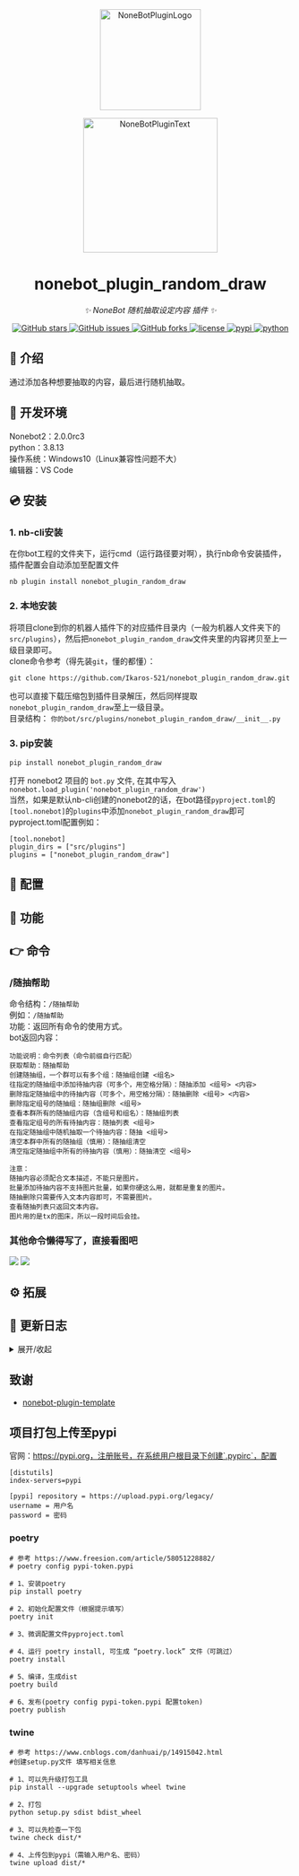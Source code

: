 <div align="center">
  <a href="https://v2.nonebot.dev/store"><img src="https://github.com/A-kirami/nonebot-plugin-template/blob/resources/nbp_logo.png" width="180" height="180" alt="NoneBotPluginLogo"></a>
  <br>
  <p><img src="https://github.com/A-kirami/nonebot-plugin-template/blob/resources/NoneBotPlugin.svg" width="240" alt="NoneBotPluginText"></p>
</div>

<div align="center">

# nonebot_plugin_random_draw

_✨ NoneBot 随机抽取设定内容 插件 ✨_


<a href="https://github.com/Ikaros-521/nonebot_plugin_random_draw/stargazers">
    <img alt="GitHub stars" src="https://img.shields.io/github/stars/Ikaros-521/nonebot_plugin_random_draw?color=%09%2300BFFF&style=flat-square">
</a>
<a href="https://github.com/Ikaros-521/nonebot_plugin_random_draw/issues">
    <img alt="GitHub issues" src="https://img.shields.io/github/issues/Ikaros-521/nonebot_plugin_random_draw?color=Emerald%20green&style=flat-square">
</a>
<a href="https://github.com/Ikaros-521/nonebot_plugin_random_draw/network">
    <img alt="GitHub forks" src="https://img.shields.io/github/forks/Ikaros-521/nonebot_plugin_random_draw?color=%2300BFFF&style=flat-square">
</a>
<a href="./LICENSE">
    <img src="https://img.shields.io/github/license/Ikaros-521/nonebot_plugin_random_draw.svg" alt="license">
</a>
<a href="https://pypi.python.org/pypi/nonebot_plugin_random_draw">
    <img src="https://img.shields.io/pypi/v/nonebot_plugin_random_draw.svg" alt="pypi">
</a>
<a href="https://www.python.org">
    <img src="https://img.shields.io/badge/python-3.8+-blue.svg" alt="python">
</a>

</div>

## 📖 介绍

通过添加各种想要抽取的内容，最后进行随机抽取。  

## 🔧 开发环境
Nonebot2：2.0.0rc3  
python：3.8.13  
操作系统：Windows10（Linux兼容性问题不大）  
编辑器：VS Code  

## 💿 安装  

### 1. nb-cli安装

在你bot工程的文件夹下，运行cmd（运行路径要对啊），执行nb命令安装插件，插件配置会自动添加至配置文件  
```
nb plugin install nonebot_plugin_random_draw
```

### 2. 本地安装

将项目clone到你的机器人插件下的对应插件目录内（一般为机器人文件夹下的`src/plugins`），然后把`nonebot_plugin_random_draw`文件夹里的内容拷贝至上一级目录即可。  
clone命令参考（得先装`git`，懂的都懂）：
```
git clone https://github.com/Ikaros-521/nonebot_plugin_random_draw.git
``` 
也可以直接下载压缩包到插件目录解压，然后同样提取`nonebot_plugin_random_draw`至上一级目录。  
目录结构： ```你的bot/src/plugins/nonebot_plugin_random_draw/__init__.py```  


### 3. pip安装
```
pip install nonebot_plugin_random_draw
```  
打开 nonebot2 项目的 ```bot.py``` 文件, 在其中写入  
```nonebot.load_plugin('nonebot_plugin_random_draw')```  
当然，如果是默认nb-cli创建的nonebot2的话，在bot路径```pyproject.toml```的```[tool.nonebot]```的```plugins```中添加```nonebot_plugin_random_draw```即可  
pyproject.toml配置例如：  
``` 
[tool.nonebot]
plugin_dirs = ["src/plugins"]
plugins = ["nonebot_plugin_random_draw"]
``` 


## 🔧 配置


## 🎉 功能
  

## 👉 命令

### /随抽帮助
命令结构：```/随抽帮助```  
例如：```/随抽帮助```  
功能：返回所有命令的使用方式。  
bot返回内容：  
```
功能说明：命令列表（命令前缀自行匹配）
获取帮助：随抽帮助
创建随抽组，一个群可以有多个组：随抽组创建 <组名>
往指定的随抽组中添加待抽内容（可多个，用空格分隔）：随抽添加 <组号> <内容>
删除指定随抽组中的待抽内容（可多个，用空格分隔）：随抽删除 <组号> <内容>
删除指定组号的随抽组：随抽组删除 <组号>
查看本群所有的随抽组内容（含组号和组名）：随抽组列表
查看指定组号的所有待抽内容：随抽列表 <组号>
在指定随抽组中随机抽取一个待抽内容：随抽 <组号>
清空本群中所有的随抽组（慎用）：随抽组清空
清空指定随抽组中所有的待抽内容（慎用）：随抽清空 <组号>

注意：
随抽内容必须配合文本描述，不能只是图片。
批量添加待抽内容不支持图片批量，如果你硬这么用，就都是重复的图片。
随抽删除只需要传入文本内容即可，不需要图片。
查看随抽列表只返回文本内容。
图片用的是tx的图床，所以一段时间后会挂。
```

### 其他命令懒得写了，直接看图吧
![](docs/result.png)
![](docs/result2.png)

## ⚙ 拓展
 

## 📝 更新日志

<details>
<summary>展开/收起</summary>

### 0.0.1

- 插件初次发布  

### 0.0.2

- 增加批量添加和删除内容的功能

### 0.1.0

- 增加 图片内容的兼容（仅单个添加的情况，必须配合文本描述）

</details>

## 致谢
- [nonebot-plugin-template](https://github.com/A-kirami/nonebot-plugin-template)

## 项目打包上传至pypi

官网：https://pypi.org，注册账号，在系统用户根目录下创建`.pypirc`，配置  
``` 
[distutils] 
index-servers=pypi 
 
[pypi] repository = https://upload.pypi.org/legacy/ 
username = 用户名 
password = 密码
```

### poetry

```
# 参考 https://www.freesion.com/article/58051228882/
# poetry config pypi-token.pypi

# 1、安装poetry
pip install poetry

# 2、初始化配置文件（根据提示填写）
poetry init

# 3、微调配置文件pyproject.toml

# 4、运行 poetry install, 可生成 “poetry.lock” 文件（可跳过）
poetry install

# 5、编译，生成dist
poetry build

# 6、发布(poetry config pypi-token.pypi 配置token)
poetry publish

```

### twine

```
# 参考 https://www.cnblogs.com/danhuai/p/14915042.html
#创建setup.py文件 填写相关信息

# 1、可以先升级打包工具
pip install --upgrade setuptools wheel twine

# 2、打包
python setup.py sdist bdist_wheel

# 3、可以先检查一下包
twine check dist/*

# 4、上传包到pypi（需输入用户名、密码）
twine upload dist/*
```
